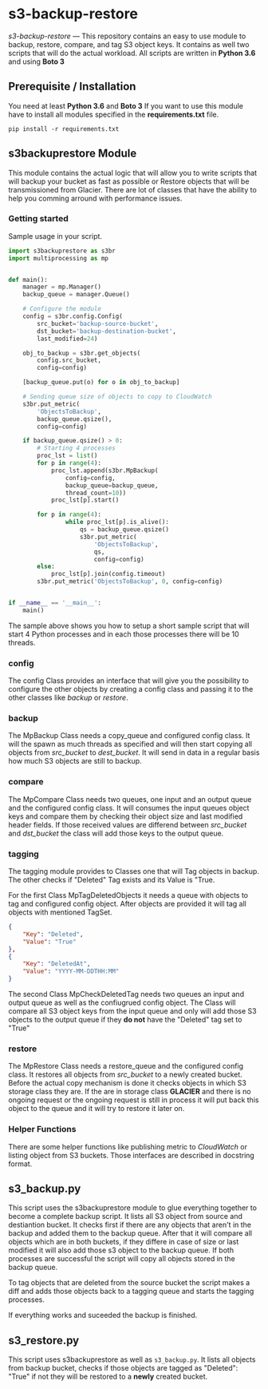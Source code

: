 # s3-backup-restore

_s3-backup-restore_ — This repository contains an easy to use module to backup,
restore, compare, and tag S3 object keys. It contains as well two scripts that
will do the actual workload.
All scripts are written in __Python 3.6__ and using __Boto 3__

## Prerequisite / Installation

You need at least __Python 3.6__ and __Boto 3__
If you want to use this module have to install all modules specified in the
__requirements.txt__ file.

`pip install -r requirements.txt`

## s3backuprestore Module

This module contains the actual logic that will allow you to write scripts that
will backup your bucket as fast as possible or Restore objects that will be
transmissioned from Glacier.
There are lot of classes that have the ability to help you comming arround with
performance issues.

### Getting started

Sample usage in your script.

```python
import s3backuprestore as s3br
import multiprocessing as mp


def main():
    manager = mp.Manager()
    backup_queue = manager.Queue()

    # Configure the module
    config = s3br.config.Config(
        src_bucket='backup-source-bucket',
        dst_bucket='backup-destination-bucket',
        last_modified=24)

    obj_to_backup = s3br.get_objects(
        config.src_bucket,
        config=config)

    [backup_queue.put(o) for o in obj_to_backup]

    # Sending queue size of objects to copy to CloudWatch
    s3br.put_metric(
        'ObjectsToBackup',
        backup_queue.qsize(),
        config=config)

    if backup_queue.qsize() > 0:
        # Starting 4 processes
        proc_lst = list()
        for p in range(4):
            proc_lst.append(s3br.MpBackup(
                config=config,
                backup_queue=backup_queue,
                thread_count=10))
            proc_lst[p].start()

        for p in range(4):
                while proc_lst[p].is_alive():
                    qs = backup_queue.qsize()
                    s3br.put_metric(
                        'ObjectsToBackup',
                        qs,
                        config=config)
        else:
            proc_lst[p].join(config.timeout)
        s3br.put_metric('ObjectsToBackup', 0, config=config)


if __name__ == '__main__':
    main()

```

The sample above shows you how to setup a short sample script that will start
4 Python processes and in each those processes there will be 10 threads.

### config

The config Class provides an interface that will give you the possibility to
configure the other objects by creating a config class and passing it to the
other classes like _backup_ or _restore_.

### backup

The MpBackup Class needs a copy_queue and configured config class.
It will the spawn as much threads as specified and will then start copying
all objects from _src\_bucket_ to _dest\_bucket_.
It will send in data in a regular basis how much S3 objects are still to backup.

### compare

The MpCompare Class needs two queues, one input and an output queue and
the configured config class. It will consumes the input queues object keys and compare them by checking their object size and last modified header fields. If those received values are differend between _src\_bucket_ and _dst\_bucket_ the class will add those keys to the output queue.

### tagging

The tagging module provides to Classes one that will Tag objects in backup.
The other checks if "Deleted" Tag exists and its Value is "True.

For the first Class MpTagDeletedObjects it needs a queue with objects to tag
and configured config object.
After objects are provided it will tag all objects with mentioned TagSet.

```json
{
    "Key": "Deleted",
    "Value": "True"
},
{
    "Key": "DeletedAt",
    "Value": "YYYY-MM-DDTHH:MM"
}
```

The second Class MpCheckDeletedTag needs two queues an input and output queue as
well as the confiugrued config object.
The Class will compare all S3 object keys from the input queue and only will
add those S3 objects to the output queue if they __do not__ have the "Deleted"
tag set to "True"

### restore

The MpRestore Class needs a restore_queue and the configured config class.
It restores all objects from _src\_bucket_ to a newly created bucket.
Before the actual copy mechanism is done it checks objects in which S3 storage
class they are. If the are in storage class __GLACIER__ and there is no
ongoing request or the ongoing request is still in process it will put back
this object to the queue and it will try to restore it later on.

### Helper Functions

There are some helper functions like publishing metric to _CloudWatch_ or
listing object from S3 buckets. Those interfaces are described in docstring
format.

## s3_backup.py

This script uses the s3backuprestore module to glue everything together to
become a complete backup script. It lists all S3 object from source and
destiantion bucket.
It checks first if there are any objects that aren't in the backup and added
them to the backup queue.
After that it will compare all objects which are in both buckets, if they
differe in case of size or last modified it will also add those s3 object to
the backup queue.
If both processes are successful the script will copy all objects stored in the
backup queue.

To tag objects that are deleted from the source bucket the script makes a diff
and adds those objects back to a tagging queue and starts the tagging processes.

If everything works and suceeded the backup is finished.

## s3_restore.py

This script uses s3backuprestore as well as `s3_backup.py`.
It lists all objects from backup bucket, checks if those objects are tagged as
"Deleted": "True" if not they will be restored to a __newly__ created bucket.
